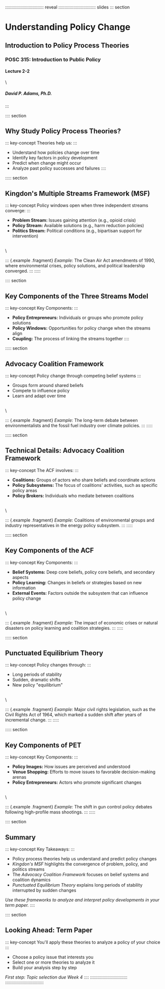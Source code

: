 ::::::::::::::::::::::::::::::: reveal
:::::::::::::::::::::::::::::: slides
::: section
# Understanding Policy Change

## Introduction to Policy Process Theories

### POSC 315: Introduction to Public Policy

#### Lecture 2-2

\

##### David P. Adams, Ph.D.
:::

:::: section
## Why Study Policy Process Theories?

::: key-concept
Theories help us:
:::

-   Understand how policies change over time
-   Identify key factors in policy development
-   Predict when change might occur
-   Analyze past policy successes and failures
::::

::::: section
## Kingdon\'s Multiple Streams Framework (MSF)

::: key-concept
Policy windows open when three independent streams converge:
:::

-   **Problem Stream:** Issues gaining attention (e.g., opioid crisis)
-   **Policy Stream:** Available solutions (e.g., harm reduction
    policies)
-   **Politics Stream:** Political conditions (e.g., bipartisan support
    for intervention)

\
\

::: {.example .fragment}
*Example:* The Clean Air Act amendments of 1990, where environmental
crises, policy solutions, and political leadership converged.
:::
:::::

:::: section
## Key Components of the Three Streams Model

::: key-concept
Key Components:
:::

-   **Policy Entrepreneurs:** Individuals or groups who promote policy
    solutions
-   **Policy Windows:** Opportunities for policy change when the streams
    align
-   **Coupling:** The process of linking the streams together
::::

::::: section
## Advocacy Coalition Framework

::: key-concept
Policy change through competing belief systems
:::

-   Groups form around shared beliefs
-   Compete to influence policy
-   Learn and adapt over time

\
\

::: {.example .fragment}
*Example:* The long-term debate between environmentalists and the fossil
fuel industry over climate policies.
:::
:::::

::::: section
## Technical Details: Advocacy Coalition Framework

::: key-concept
The ACF involves:
:::

-   **Coalitions:** Groups of actors who share beliefs and coordinate
    actions
-   **Policy Subsystems:** The focus of coalitions\' activities, such as
    specific policy areas
-   **Policy Brokers:** Individuals who mediate between coalitions

\
\

::: {.example .fragment}
*Example:* Coalitions of environmental groups and industry
representatives in the energy policy subsystem.
:::
:::::

::::: section
## Key Components of the ACF

::: key-concept
Key Components:
:::

-   **Belief Systems:** Deep core beliefs, policy core beliefs, and
    secondary aspects
-   **Policy Learning:** Changes in beliefs or strategies based on new
    information
-   **External Events:** Factors outside the subsystem that can
    influence policy change

\
\

::: {.example .fragment}
*Example:* The impact of economic crises or natural disasters on policy
learning and coalition strategies.
:::
:::::

::::: section
## Punctuated Equilibrium Theory

::: key-concept
Policy changes through:
:::

-   Long periods of stability
-   Sudden, dramatic shifts
-   New policy \"equilibrium\"

\
\

::: {.example .fragment}
*Example:* Major civil rights legislation, such as the Civil Rights Act
of 1964, which marked a sudden shift after years of incremental change.
:::
:::::

::::: section
## Key Components of PET

::: key-concept
Key Components:
:::

-   **Policy Images:** How issues are perceived and understood
-   **Venue Shopping:** Efforts to move issues to favorable
    decision-making arenas
-   **Policy Entrepreneurs:** Actors who promote significant changes

\
\

::: {.example .fragment}
*Example:* The shift in gun control policy debates following
high-profile mass shootings.
:::
:::::

:::: section
## Summary

::: key-concept
Key Takeaways:
:::

-   Policy process theories help us understand and predict policy
    changes
-   *Kingdon\'s MSF* highlights the convergence of problem, policy, and
    politics streams
-   The *Advocacy Coalition Framework* focuses on belief systems and
    coalition dynamics
-   *Punctuated Equilibrium Theory* explains long periods of stability
    interrupted by sudden changes

*Use these frameworks to analyze and interpret policy developments in
your term paper.*
::::

:::: section
## Looking Ahead: Term Paper

::: key-concept
You\'ll apply these theories to analyze a policy of your choice
:::

-   Choose a policy issue that interests you
-   Select one or more theories to analyze it
-   Build your analysis step by step

*First step: Topic selection due Week 4*
::::
::::::::::::::::::::::::::::::
:::::::::::::::::::::::::::::::
